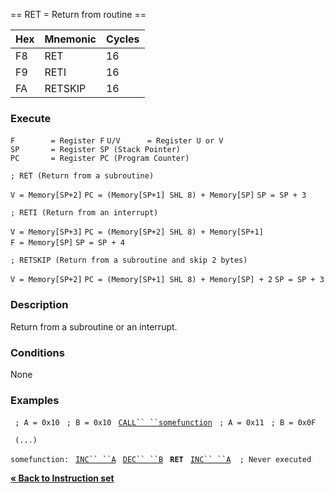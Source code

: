 \== RET = Return from routine ==

| Hex | Mnemonic | Cycles |
| --- | -------- | ------ |
| F8  | RET      | 16     |
| F9  | RETI     | 16     |
| FA  | RETSKIP  | 16     |

### Execute

`F        = Register F`
`U/V      = Register U or V`
`SP       = Register SP (Stack Pointer)`
`PC       = Register PC (Program Counter)`

`; RET (Return from a subroutine)`

`V = Memory[SP+2]`
`PC = (Memory[SP+1] SHL 8) + Memory[SP]`
`SP = SP + 3`

`; RETI (Return from an interrupt)`

`V = Memory[SP+3]`
`PC = (Memory[SP+2] SHL 8) + Memory[SP+1]`
`F = Memory[SP]`
`SP = SP + 4`

`; RETSKIP (Return from a subroutine and skip 2 bytes)`

`V = Memory[SP+2]`
`PC = (Memory[SP+1] SHL 8) + Memory[SP] + 2`
`SP = SP + 3`

### Description

Return from a subroutine or an interrupt.

### Conditions

None

### Examples

` ; A = 0x10`
` ; B = 0x10`
` `[`CALL`` ``somefunction`](PM_Opc_CALL.md "wikilink")
` ; A = 0x11`
` ; B = 0x0F`

` (...)`

`somefunction:`
` `[`INC`` ``A`](PM_Opc_INC.md "wikilink")
` `[`DEC`` ``B`](PM_Opc_DEC.md "wikilink")
` `**`RET`**
` `[`INC`` ``A`](PM_Opc_INC.md "wikilink")`  ; Never executed`

[**« Back to Instruction set**](S1C88_InstructionSet.md "wikilink")
